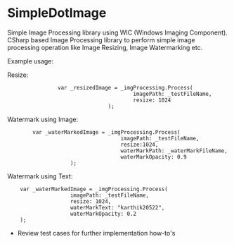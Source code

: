 SimpleDotImage
==============

Simple Image Processing library using WIC (Windows Imaging Component). CSharp based Image Processing library to perform simple image processing operation like Image Resizing, Image Watermarking etc.

Example usage:

Resize:
		
                	var _resizedImage = _imgProcessing.Process(  
                                            imagePath: _testFileName, 
                                            resize: 1024   
                                    );

Watermark using Image:
	
		    var _waterMarkedImage = _imgProcessing.Process(
                	                    imagePath: _testFileName,
                                	    resize:1024,
	                                    waterMarkPath: _waterMarkFileName,
	                                    waterMarkOpacity: 0.9
	                    ); 	

Watermark using Text:

		var _waterMarkedImage = _imgProcessing.Process(
						imagePath: _testFileName,
						resize: 1024,
						waterMarkText: "karthik20522",
						waterMarkOpacity: 0.2
		);
* Review test cases for further implementation how-to's